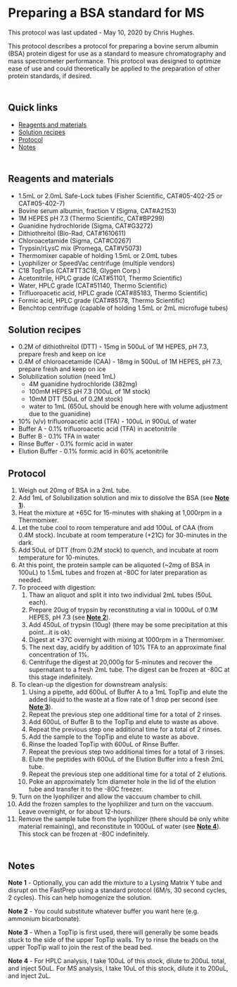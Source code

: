 # Preparing a BSA standard for MS <!-- omit in toc -->

This protocol was last updated - May 10, 2020 by Chris Hughes.

This protocol describes a protocol for preparing a bovine serum albumin (BSA) protein digest for use as a standard to measure chromatography and mass spectrometer performance. This protocol was designed to optimize ease of use and could theoretically be applied to the preparation of other protein standards, if desired.

<hr style="height:6pt; visibility:hidden;" />

## Quick links <!-- omit in toc -->

- [Reagents and materials](#reagents-and-materials)
- [Solution recipes](#solution-recipes)
- [Protocol](#protocol)
- [Notes](#notes)

<hr style="height:6pt; visibility:hidden;" />

<span id="reagents-and-materials"></span>

## Reagents and materials

- 1.5mL or 2.0mL Safe-Lock tubes (Fisher Scientific, CAT#05-402-25 or CAT#05-402-7)
- Bovine serum albumin, fraction V (Sigma, CAT#A2153)
- 1M HEPES pH 7.3 (Thermo Scientific, CAT#BP299)
- Guanidine hydrochloride (Sigma, CAT#G3272)
- Dithiothreitol (Bio-Rad, CAT#1610611)
- Chloroacetamide (Sigma, CAT#C0267)
- Trypsin/rLysC mix (Promega, CAT#V5073)
- Thermomixer capable of holding 1.5mL or 2.0mL tubes
- Lyophilizer or SpeedVac centrifuge (multiple vendors)
- C18 TopTips (CAT#TT3C18, Glygen Corp.)
- Acetonitrile, HPLC grade (CAT#51101, Thermo Scientific)
- Water, HPLC grade (CAT#51140, Thermo Scientific)
- Trifluoroacetic acid, HPLC grade (CAT#85183, Thermo Scientific)
- Formic acid, HPLC grade (CAT#85178, Thermo Scientific)
- Benchtop centrifuge (capable of holding 1.5mL or 2mL microfuge tubes)

<span id="solution-recipes"></span>

## Solution recipes

- 0.2M of dithiothreitol (DTT) - 15mg in 500uL of 1M HEPES, pH 7.3, prepare fresh and keep on ice
- 0.4M of chloroacetamide (CAA) - 18mg in 500uL of 1M HEPES, pH 7.3, prepare fresh and keep on ice
- Solubilization solution (need 1mL)
  - 4M guanidine hydrochloride (382mg)
  - 100mM HEPES pH 7.3 (100uL of 1M stock)
  - 10mM DTT (50uL of 0.2M stock)
  - water to 1mL (650uL should be enough here with volume adjustment due to the guanidine)
- 10% (v/v) trifluoroacetic acid (TFA) - 100uL in 900uL of water
- Buffer A - 0.1% trifluoroacetic acid (TFA) in acetonitrile
- Buffer B - 0.1% TFA in water
- Rinse Buffer - 0.1% formic acid in water
- Elution Buffer - 0.1% formic acid in 60% acetonitrile

<span id="protocol"></span>

## Protocol

1. Weigh out 20mg of BSA in a 2mL tube.
2. Add 1mL of Solubilization solution and mix to dissolve the BSA (see [**Note 1**](#note1)).
3. Heat the mixture at +65C for 15-minutes with shaking at 1,000rpm in a Thermomixer.
4. Let the tube cool to room temperature and add 100uL of CAA (from 0.4M stock). Incubate at room temperature (+21C) for 30-minutes in the dark.
5. Add 50uL of DTT (from 0.2M stock) to quench, and incubate at room temperature for 10-minutes.
6. At this point, the protein sample can be aliquoted (~2mg of BSA in 100uL) to 1.5mL tubes and frozen at -80C for later preparation as needed.
7. To proceed with digestion:
   1. Thaw an aliquot and split it into two individual 2mL tubes (50uL each).
   2. Prepare 20ug of trypsin by reconstituting a vial in 1000uL of 0.1M HEPES, pH 7.3 (see [**Note 2**](#note2)).
   3. Add 450uL of trypsin (10ug) (there may be some precipitation at this point...it is ok).
   4. Digest at +37C overnight with mixing at 1000rpm in a Thermomixer.
   5. The next day, acidify by addition of 10% TFA to an approximate final concentration of 1%.
   6. Centrifuge the digest at 20,000g for 5-minutes and recover the supernatant to a fresh 2mL tube. The digest can be frozen at -80C at this stage indefinitely.
8. To clean-up the digestion for downstream analysis:
   1. Using a pipette, add 600uL of Buffer A to a 1mL TopTip and elute the added liquid to the waste at a flow rate of 1 drop per second (see [**Note 3**](#note3)).
   2. Repeat the previous step one additional time for a total of 2 rinses.
   3. Add 600uL of Buffer B to the TopTip and elute to waste as above.
   4. Repeat the previous step one additional time for a total of 2 rinses.
   5. Add the sample to the TopTip and elute to waste as above.
   6. Rinse the loaded TopTip with 600uL of Rinse Buffer.
   7. Repeat the previous step two additional times for a total of 3 rinses.
   8. Elute the peptides with 600uL of the Elution Buffer into a fresh 2mL tube.
   9. Repeat the previous step one additional time for a total of 2 elutions.
   10. Poke an approximately 1cm diameter hole in the lid of the elution tube and transfer it to the -80C freezer.
9. Turn on the lyophilizer and allow the vaccuum chamber to chill.
10. Add the frozen samples to the lyophilizer and turn on the vaccuum. Leave overnight, or for about 12-hours.
11. Remove the sample tube from the lyophilizer (there should be only white material remaining), and reconstitute in 1000uL of water (see [**Note 4**](#note4)). This stock can be frozen at -80C indefinitely.

<hr style="height:6pt; visibility:hidden;" />

<span id="notes"></span>

## Notes

<span id="note1"></span>

**Note 1** - Optionally, you can add the mixture to a Lysing Matrix Y tube and disrupt on the FastPrep using a standard protocol (6M/s, 30 second cycles, 2 cycles). This can help homogenize the solution.

 <span id="note2"></span>

**Note 2** - You could substitute whatever buffer you want here (e.g. ammonium bicarbonate).

<span id="note3"></span>

**Note 3** - When a TopTip is first used, there will generally be some beads stuck to the side of the upper TopTip walls. Try to rinse the beads on the upper TopTip wall to join the rest of the bead bed.

<span id="note4"></span>

**Note 4** - For HPLC analysis, I take 100uL of this stock, dilute to 200uL total, and inject 50uL. For MS analysis, I take 10uL of this stock, dilute it to 200uL, and inject 2uL.
